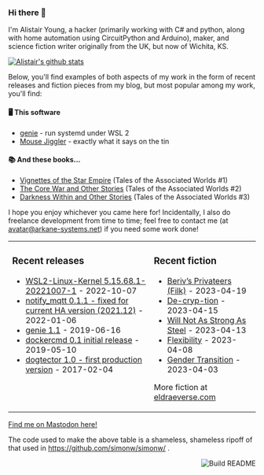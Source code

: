 ### Hi there 👋

I'm Alistair Young, a hacker (primarily working with C# and python, along with home automation using CircuitPython and Arduino), maker, and science fiction writer originally from the UK, but now of Wichita, KS.

[![Alistair's github stats](https://github-readme-stats.vercel.app/api?username=cerebrate&show_icons=true)](https://github.com/anuraghazra/github-readme-stats)

Below, you'll find examples of both aspects of my work in the form of recent releases and fiction pieces from my blog, but most popular among my work, you'll find:

#### :desktop_computer: This software

* [genie](https://github.com/arkane-systems/genie) - run systemd under WSL 2
* [Mouse Jiggler](https://github.com/cerebrate/mousejiggler) - exactly what it says on the tin

#### :books: And these books...

* [Vignettes of the Star Empire](https://www.amazon.com/gp/product/B00A2X4QQO/) (Tales of the Associated Worlds #1)
* [The Core War and Other Stories](https://www.amazon.com/gp/product/B00VSM9NNE/) (Tales of the Associated Worlds #2)
* [Darkness Within and Other Stories](https://www.amazon.com/gp/product/B082HC8JRQ/) (Tales of the Associated Worlds #3)

I hope you enjoy whichever you came here for! Incidentally, I also do freelance development from time to time; feel free to contact me (at avatar@arkane-systems.net) if you need some work done!

<table><tr><td valign="top">

### Recent releases
<!-- releases starts -->
* [WSL2-Linux-Kernel 5.15.68.1-20221007-1](https://github.com/cerebrate/WSL2-Linux-Kernel/releases/tag/5.15.68.1-20221007-1) - 2022-10-07
* [notify_mqtt 0.1.1 - fixed for current HA version (2021.12)](https://github.com/cerebrate/notify_mqtt/releases/tag/0.1.1) - 2022-01-06
* [genie 1.1](https://github.com/arkane-systems/genie/releases/tag/1.1) - 2019-06-16
* [dockercmd 0.1 initial release](https://github.com/arkane-systems/dockercmd/releases/tag/v0.1) - 2019-05-10
* [dogtector 1.0 - first production version](https://github.com/cerebrate/dogtector/releases/tag/1.0) - 2017-02-04
<!-- releases ends -->
</td><td valign="top">

### Recent fiction
<!-- fiction starts -->
* [Beriv&#8217;s Privateers (Filk)](https://eldraeverse.com/2023/04/18/berivs-privateers-filk/) - 2023-04-19
* [De-cryp-tion](https://eldraeverse.com/2023/04/15/de-cryp-tion/) - 2023-04-15
* [Will Not As Strong As Steel](https://eldraeverse.com/2023/04/13/will-not-as-strong-as-steel/) - 2023-04-13
* [Flexibility](https://eldraeverse.com/2023/04/08/flexibility/) - 2023-04-08
* [Gender Transition](https://eldraeverse.com/2023/04/03/gender-transition/) - 2023-04-03
<!-- fiction ends -->

More fiction at [eldraeverse.com](https://eldraeverse.com/)
</td></tr></table>

<a rel="me" href="https://social.arkane-systems.net/@cerebrate">Find me on Mastodon here!</a>

The code used to make the above table is a shameless, shameless ripoff of that used in https://github.com/simonw/simonw/ .

<a href="https://github.com/cerebrate/cerebrate/actions"><img src="https://github.com/cerebrate/cerebrate/workflows/Build%20README/badge.svg" align="right" alt="Build README"></a>
